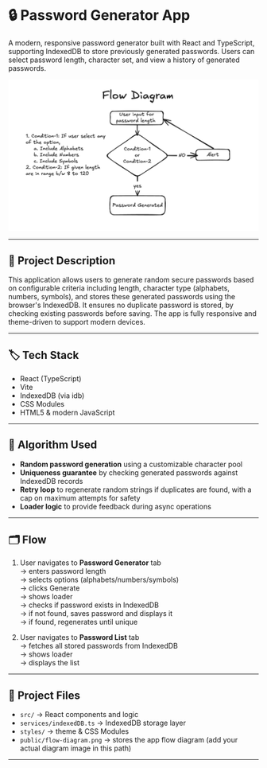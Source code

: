 # 🔒 Password Generator App

A modern, responsive password generator built with React and TypeScript, supporting IndexedDB to store previously generated passwords. Users can select password length, character set, and view a history of generated passwords.

![Flow Diagram](./public/Flow_Diag.png)

---

## 📄 Project Description

This application allows users to generate random secure passwords based on configurable criteria including length, character type (alphabets, numbers, symbols), and stores these generated passwords using the browser's IndexedDB. It ensures no duplicate password is stored, by checking existing passwords before saving. The app is fully responsive and theme-driven to support modern devices.

---

## 🏷️ Tech Stack

- React (TypeScript)
- Vite
- IndexedDB (via idb)
- CSS Modules
- HTML5 & modern JavaScript

---

## 🧮 Algorithm Used

- **Random password generation** using a customizable character pool
- **Uniqueness guarantee** by checking generated passwords against IndexedDB records
- **Retry loop** to regenerate random strings if duplicates are found, with a cap on maximum attempts for safety
- **Loader logic** to provide feedback during async operations

---

## 🗂️ Flow

1. User navigates to **Password Generator** tab  
   → enters password length  
   → selects options (alphabets/numbers/symbols)  
   → clicks Generate  
   → shows loader  
   → checks if password exists in IndexedDB  
   → if not found, saves password and displays it  
   → if found, regenerates until unique

2. User navigates to **Password List** tab  
   → fetches all stored passwords from IndexedDB  
   → shows loader  
   → displays the list

---

## 📁 Project Files

- `src/` → React components and logic  
- `services/indexedDB.ts` → IndexedDB storage layer  
- `styles/` → theme & CSS Modules  
- `public/flow-diagram.png` → stores the app flow diagram (add your actual diagram image in this path)

---

